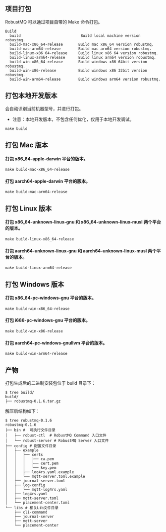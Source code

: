 ## 项目打包

RobustMQ 可以通过项目自带的 Make 命令打包。

```
Build
  build                           Build local machine version robustmq.
  build-mac-x86_64-release       Build mac x86_64 version robustmq.
  build-mac-arm64-release        Build mac arm64 version robustmq.
  build-linux-x86_64-release     Build linux x86_64 version robustmq.
  build-linux-arm64-release      Build linux arm64 version robustmq.
  build-win-x86_64-release       Build windows x86 64bit version robustmq.
  build-win-x86-release          Build windows x86 32bit version robustmq.
  build-win-arm64-release        Build windows arm64 version robustmq.
```

## 打包本地开发版本

会自动识别当前机器型号，并进行打包。

- 注意：本地开发版本，不包含任何优化，仅用于本地开发调试。

```shell
make build
```

## 打包 Mac 版本

#### 打包 x86_64-apple-darwin 平台的版本。

```shell
make build-mac-x86_64-release
```

#### 打包 aarch64-apple-darwin 平台的版本。

```shell
make build-mac-arm64-release
```

## 打包 Linux 版本

#### 打包 x86_64-unknown-linux-gnu 和 x86_64-unknown-linux-musl 两个平台的版本。

```shell
make build-linux-x86_64-release
```

#### 打包 aarch64-unknown-linux-gnu 和 aarch64-unknown-linux-musl 两个平台的版本。

```shell
make build-linux-arm64-release
```

## 打包 Windows 版本

#### 打包 x86_64-pc-windows-gnu 平台的版本。

```shell
make build-win-x86_64-release
```

#### 打包 i686-pc-windows-gnu 平台的版本。

```shell
make build-win-x86-release
```

#### 打包 aarch64-pc-windows-gnullvm 平台的版本。

```shell
make build-win-arm64-release
```

## 产物

打包生成后的二进制安装包位于 build 目录下：

```
$ tree build/
build/
├── robustmq-0.1.6.tar.gz
```

解压后结构如下：

```
$ tree robustmq-0.1.6
robustmq-0.1.6
├── bin #  可执行文件目录
│   ├── robust-ctl  # RobustMQ Command 入口文件
│   └── robust-server # RobustMQ Server 入口文件
├── config # 配置文件目录
│   ├── example
│   │   ├── certs
│   │   │   ├── ca.pem
│   │   │   ├── cert.pem
│   │   │   └── key.pem
│   │   ├── log4rs.yaml.example
│   │   └── mqtt-server.toml.example
│   ├── journal-server.toml
│   ├── log-config
│   │   └── mqtt-log4rs.yaml
│   ├── log4rs.yaml
│   ├── mqtt-server.toml
│   └── placement-center.toml
└── libs # 相关Lib文件目录
    ├── cli-command
    ├── journal-server
    ├── mqtt-server
    └── placement-center
```

